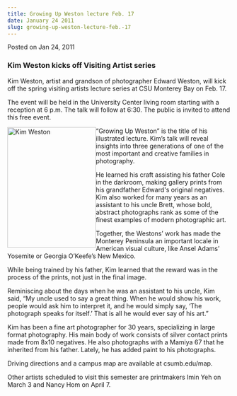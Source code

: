 ```yaml
---
title: Growing Up Weston lecture Feb. 17
date: January 24 2011
slug: growing-up-weston-lecture-feb.-17
---
```





<span class="date">Posted on Jan 24, 2011    </span>
<h3>Kim Weston kicks off Visiting Artist series</h3>
<p>Kim Weston, artist and grandson of photographer Edward Weston,
will kick off the spring visiting artists lecture series at CSU
Monterey Bay on Feb. 17.</p>
<p>The event will be held in the University Center living room
starting with a reception at 6 p.m. The talk will follow at 6:30.
The public is invited to attend this free event.</p>
<p><img alt="Kim Weston" src="http://news.csumb.edu/sites/default/files/65/attachments/news/images/kweston_0.jpg" style="float:left; width:200px; height:273px">&#x201C;Growing Up Weston&#x201D;
is the title of his illustrated lecture. Kim&#x2019;s talk will reveal
insights into three generations of one of the most important and
creative families in photography.</img></p>
<p>He learned his craft assisting his father Cole in the darkroom,
making gallery prints from his grandfather Edward&apos;s original
negatives. Kim also worked for many years as an assistant to his
uncle Brett, whose bold, abstract photographs rank as some of the
finest examples of modern photographic art.</p>
<p>Together, the Westons&#x2019; work has made the Monterey Peninsula an
important locale in American visual culture, like Ansel Adams&#x2019;
Yosemite or Georgia O&#x2019;Keefe&#x2019;s New Mexico.</p>
<p>While being trained by his father, Kim learned that the reward
was in the process of the prints, not just in the final image.</p>
<p>Reminiscing about the days when he was an assistant to his
uncle, Kim said, &#x201C;My uncle used to say a great thing. When he would
show his work, people would ask him to interpret it, and he would
simply say, &#x2018;The photograph speaks for itself.&#x2019; That is all he
would ever say of his art.&#x201D;</p>
<p>Kim has been a fine art photographer for 30 years, specializing
in large format photography. His main body of work consists of
silver contact prints made from 8x10 negatives. He also photographs
with a Mamiya 67 that he inherited from his father. Lately, he has
added paint to his photographs.</p>
<p>Driving directions and a campus map are available at
csumb.edu/map.</p>
<p>Other artists scheduled to visit this semester are printmakers
Imin Yeh on March 3 and Nancy Hom on April 7.<br>
&#xA0;</br></p>







